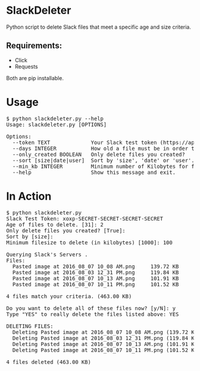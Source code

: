 # SlackDeleter
Python script to delete Slack files that meet a specific age and size criteria.

## Requirements:
* Click
* Requests

Both are pip installable.

# Usage
<pre>
$ python slackdeleter.py --help
Usage: slackdeleter.py [OPTIONS]

Options:
  --token TEXT             Your Slack test token (https://api.slack.com/docs/oauth-test-tokens)
  --days INTEGER           How old a file must be in order to delete it.
  --only_created BOOLEAN   Only delete files you created?
  --sort [size|date|user]  Sort by 'size', 'date' or 'user'.
  --min_kb INTEGER         Minimum number of Kilobytes for file to qualify.
  --help                   Show this message and exit.
</pre>

# In Action
<pre>
$ python slackdeleter.py
Slack Test Token: xoxp-SECRET-SECRET-SECRET-SECRET
Age of files to delete. [31]: 2
Only delete files you created? [True]: 
Sort by [size]: 
Minimum filesize to delete (in kilobytes) [1000]: 100

Querying Slack's Servers . 
Files:
  Pasted image at 2016_08_07 10_08 AM.png     139.72 KB   	Firstname Lastname       	3 days ago
  Pasted image at 2016_08_03 12_31 PM.png     119.84 KB   	Firstname Lastname       	6 days ago
  Pasted image at 2016_08_07 10_13 AM.png     101.91 KB   	Firstname Lastname       	3 days ago
  Pasted image at 2016_08_07 10_11 PM.png     101.52 KB   	Firstname Lastname       	2 days ago

4 files match your criteria. (463.00 KB)

Do you want to delete all of these files now? [y/N]: y
Type "YES" to really delete the files listed above: YES

DELETING FILES:
  Deleting Pasted image at 2016_08_07 10_08 AM.png (139.72 KB) ...  Deleted
  Deleting Pasted image at 2016_08_03 12_31 PM.png (119.84 KB) ...  Deleted
  Deleting Pasted image at 2016_08_07 10_13 AM.png (101.91 KB) ...  Deleted
  Deleting Pasted image at 2016_08_07 10_11 PM.png (101.52 KB) ...  Deleted

4 files deleted (463.00 KB)
</pre>
